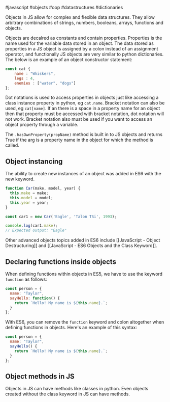 #javascript #objects #oop #datastructures #dictionaries

Objects in JS allow for complex and flexible data structures. They allow arbitrary combinations of strings, numbers, booleans, arrays, functions and objects.

Objects are decalred as constants and contain properties. Properties is the name used for the variable data stored in an object. The data stored as properties in a JS object is assigned by a colon instead of an assignment operator, and functionally JS objects are very similar to python dictionaries. The below is an example of an object constructor statement:
```js
const cat {
	name : "Whiskers",
	legs : 4,
	enemies : ["water", "dogs"]
};
```
Dot notations is used to access properties in objects just like accessing a class instance property in python, eg `cat.name`. Bracket notation can also be used, eg `cat[name]`. If an there is a space in a property name for an object then that property must be accessed with bracket notation, dot notation will not work. Bracket notation also must be used if you want to access an object property through a variable.

The `.hasOwnProperty(propName)` method is built in to JS objects and returns True if the arg is a property name in the object for which the method is called. 

## Object instancing
The ability to create new instances of an object was added in ES6 with the new keyword.
```js
function Car(make, model, year) {
  this.make = make;
  this.model = model;
  this.year = year;
}

const car1 = new Car('Eagle', 'Talon TSi', 1993);

console.log(car1.make);
// Expected output: "Eagle"
```

Other advanced objects topics added in ES6 include [[JavaScript - Object Destructuring]] and [[JavaScript - ES6 Objects and the Class Keyword]].

## Declaring functions inside objects
When defining functions within objects in ES5, we have to use the keyword `function` as follows:

```js
const person = {
  name: "Taylor",
  sayHello: function() {
    return `Hello! My name is ${this.name}.`;
  }
};
```

With ES6, you can remove the `function` keyword and colon altogether when defining functions in objects. Here's an example of this syntax:

```js
const person = {
  name: "Taylor",
  sayHello() {
    return `Hello! My name is ${this.name}.`;
  }
};
```

## Object methods in JS
Objects in JS can have methods like classes in python. Even objects created without the class keyword in JS can have methods.

